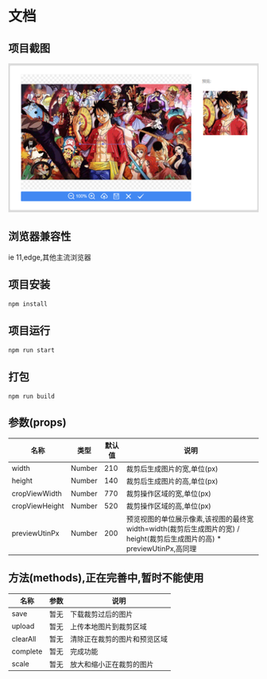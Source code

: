 # 文档

## 项目截图
![示例](src/assets/example.png)

## 浏览器兼容性
ie 11,edge,其他主流浏览器

## 项目安装
```
npm install
```

## 项目运行
```
npm run start
```

## 打包
```
npm run build
```

## 参数(props)
| 名称 | 类型 | 默认值 | 说明 |
|----|----|----|----|
| width | Number | 210 | 裁剪后生成图片的宽,单位(px) |
| height | Number | 140 | 裁剪后生成图片的高,单位(px) |
| cropViewWidth | Number | 770 | 裁剪操作区域的宽,单位(px) |
| cropViewHeight | Number | 520 | 裁剪操作区域的高,单位(px) |
| previewUtinPx | Number | 200 | 预览视图的单位展示像素,该视图的最终宽width=width(裁剪后生成图片的宽) / height(裁剪后生成图片的高) * previewUtinPx,高同理 |

## 方法(methods),正在完善中,暂时不能使用
| 名称 | 参数 | 说明 |
| -- |-- | -- |
| save | 暂无 | 下载裁剪过后的图片 |
| upload | 暂无 | 上传本地图片到裁剪区域 |
| clearAll | 暂无 | 清除正在裁剪的图片和预览区域 |
| complete | 暂无 | 完成功能 |
| scale | 暂无 | 放大和缩小正在裁剪的图片 |

